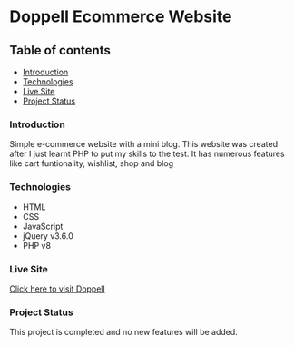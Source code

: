 # Doppell Ecommerce Website

## Table of contents

- [Introduction](#introduction)
- [Technologies](#technologies)
- [Live Site](#live-site)
- [Project Status](#project-status)

### Introduction

Simple e-commerce website with a mini blog. This website was created after I just learnt
PHP to put my skills to the test. It has numerous features like cart funtionality, wishlist, shop and blog

### Technologies

- HTML
- CSS
- JavaScript
- jQuery v3.6.0
- PHP v8

### Live Site

[Click here to visit Doppell](https://doppell.000webhostapp.com)

### Project Status

This project is completed and no new features will be added.
